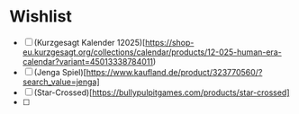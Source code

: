 # Wishlist
- [ ] (Kurzgesagt Kalender 12025)[https://shop-eu.kurzgesagt.org/collections/calendar/products/12-025-human-era-calendar?variant=45013338784011)
- [ ] (Jenga Spiel)[https://www.kaufland.de/product/323770560/?search_value=jenga]
- [ ] (Star-Crossed)[https://bullypulpitgames.com/products/star-crossed]
- [ ] 